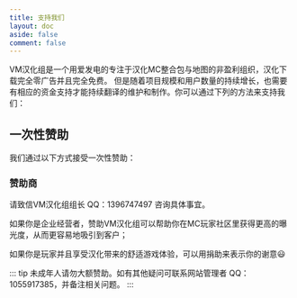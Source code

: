 ```yaml
---
title: 支持我们
layout: doc
aside: false
comment: false
---
```


VM汉化组是一个用爱发电的专注于汉化MC整合包与地图的非盈利组织，汉化下载完全零广告并且完全免费。
但是随着项目规模和用户数量的持续增长，也需要有相应的资金支持才能持续翻译的维护和制作。你可以通过下列的方法来支持我们：

## 一次性赞助

我们通过以下方式接受一次性赞助：

<Coins />

### 赞助商

请致信VM汉化组组长 QQ：1396747497 咨询具体事宜。

如果你是企业经营者，赞助VM汉化组可以帮助你在MC玩家社区里获得更高的曝光度，从而更容易地吸引到客户；

如果你是玩家并且享受汉化带来的舒适游戏体验，可以用捐助来表示你的谢意😃

::: tip
未成年人请勿大额赞助。如有其他疑问可联系网站管理者 QQ：1055917385，并备注相关问题。
:::

